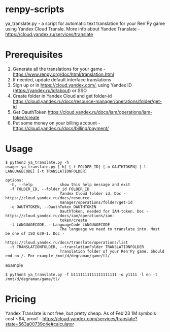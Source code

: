 # renpy-scripts
ya_translate.py - a script for automatic text translation for your Ren'Py game using Yandex Cloud Transle.
More info about Yandex Translate - https://cloud.yandex.ru/services/translate

# Prerequisites
1. Generate all the translations for your game - https://www.renpy.org/doc/html/translation.html
2. If needed, update default interface translations
3. Sign up or in https://cloud.yandex.com/, using Yandex ID (https://yandex.ru/id/about) or SSO
4. Create folder in Yandex Cloud and get folder-id https://cloud.yandex.ru/docs/resource-manager/operations/folder/get-id
5. Get OauthToken https://cloud.yandex.ru/docs/iam/operations/iam-token/create
6. Put some money on your billing account - https://cloud.yandex.ru/docs/billing/payment/

# Usage

```
$ python3 ya_translate.py -h
usage: ya_translate.py [-h] [-f FOLDER_ID] [-o OAUTHTOKEN] [-l LANGUAGECODE] [-t TRANSLATIONFOLDER]

options:
  -h, --help            show this help message and exit
  -f FOLDER_ID, --folder_id FOLDER_ID
                        Yandex Cloud folder id. Doc - https://cloud.yandex.ru/docs/resource-
                        manager/operations/folder/get-id
  -o OAUTHTOKEN, --OauthToken OAUTHTOKEN
                        OauthToken, needed for IAM-token. Doc - https://cloud.yandex.ru/docs/iam/operations/iam-
                        token/create
  -l LANGUAGECODE, --LanguageCode LANGUAGECODE
                        The language we need to translate into. Must be one of ISO 639-1. Doc -
                        https://cloud.yandex.ru/docs/translate/operations/list
  -t TRANSLATIONFOLDER, --translationFolder TRANSLATIONFOLDER
                        Translation folder of your Ren'Py game. Should end on /. For example /mnt/d/degraman/game/tl/
```

example
```
$ python3 ya_translate.py -f b1111111111111111111 -o y1111 -l en -t /mnt/d/degraman/game/tl/
```

# Pricing
Yandex Translate is not free, but pretty cheap. As of Feb'23 1M symbols cost ~$4, proof - https://cloud.yandex.com/services/translate?state=563a00739c4e#calculator